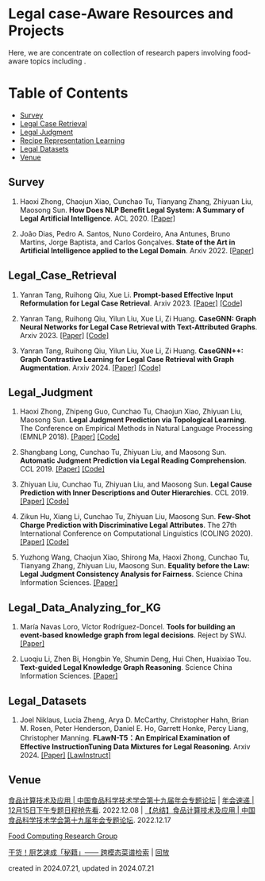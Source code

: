 # Legal case-Aware Resources and Projects


Here, we are concentrate on collection of research papers involving food-aware topics including . 


Table of Contents
=================

<!--   * [Report](#Report) -->
  * [Survey](#Survey)
  * [Legal Case Retrieval](#Legal_Case_Retrieval)
  * [Legal Judgment](#Legal_Judgment)
  * [Recipe Representation Learning](#Recipe_Representation_Learning)
  * [Legal Datasets](#Legal_Datasets)
  * [Venue](#Venue)
<!--   * [Temporal Relation Checking](#Temporal_Relation_Checking) -->


## Survey
1. Haoxi Zhong, Chaojun Xiao, Cunchao Tu, Tianyang Zhang, Zhiyuan Liu, Maosong Sun. **How Does NLP Benefit Legal System: A Summary of Legal Artificial Intelligence**. ACL 2020. [[Paper]](https://aclanthology.org/2020.acl-main.466/) 


2. João Dias, Pedro A. Santos, Nuno Cordeiro, Ana Antunes, Bruno Martins, Jorge Baptista, and Carlos Gonçalves. **State of the Art in Artificial Intelligence applied to the Legal Domain**. Arxiv 2022. [[Paper]](https://arxiv.org/pdf/2204.07047) 





## Legal_Case_Retrieval
1. Yanran Tang, Ruihong Qiu, Xue Li. **Prompt-based Effective Input Reformulation for Legal Case Retrieval**. Arxiv 2023. [[Paper]](https://arxiv.org/abs/2309.02962) [[Code]](https://github.com/yanran-tang/PromptCase)


2. Yanran Tang, Ruihong Qiu, Yilun Liu, Xue Li, Zi Huang. **CaseGNN: Graph Neural Networks for Legal Case Retrieval with Text-Attributed Graphs**. Arxiv 2023. [[Paper]](https://arxiv.org/abs/2312.11229) [[Code]](https://github.com/yanran-tang/CaseGNN)



3. Yanran Tang, Ruihong Qiu, Yilun Liu, Xue Li, Zi Huang. **CaseGNN++: Graph Contrastive Learning for Legal Case Retrieval with Graph Augmentation**. Arxiv 2024. [[Paper]](https://arxiv.org/abs/2405.11791) [[Code]](https://github.com/yanran-tang/CaseGNN)




## Legal_Judgment
1. Haoxi Zhong, Zhipeng Guo, Cunchao Tu, Chaojun Xiao, Zhiyuan Liu, Maosong Sun. **Legal Judgment Prediction via Topological Learning**. The Conference on Empirical Methods in Natural Language Processing (EMNLP 2018). [[Paper]](https://nlp.csai.tsinghua.edu.cn/~tcc/publications/emnlp2018_dag.pdf) [[Code]](https://github.com/thunlp/TopJudge)


2. Shangbang Long, Cunchao Tu, Zhiyuan Liu, and Maosong Sun. **Automatic Judgment Prediction via Legal Reading Comprehension**. CCL 2019. [[Paper]](https://nlp.csai.tsinghua.edu.cn/~lzy/publications/ccl2019_autojudge.pdf) [[Code]](https://github.com/thunlp/TopJudge)


3. Zhiyuan Liu, Cunchao Tu, Zhiyuan Liu, and Maosong Sun. **Legal Cause Prediction with Inner Descriptions and Outer Hierarchies**. CCL 2019. [[Paper]](https://link.springer.com/chapter/10.1007/978-3-030-32381-3_46) [[Code]](https://github.com/acharkq/HLCP)


4. Zikun Hu, Xiang Li, Cunchao Tu, Zhiyuan Liu, Maosong Sun. **Few-Shot Charge Prediction with Discriminative Legal Attributes**. The 27th International Conference on Computational Linguistics (COLING 2020). [[Paper]](https://nlp.csai.tsinghua.edu.cn/~tcc/publications/coling2018_attribute.pdf) [[Code]](https://github.com/thunlp/attribute_charge)


5. Yuzhong Wang, Chaojun Xiao, Shirong Ma, Haoxi Zhong, Cunchao Tu, Tianyang Zhang, Zhiyuan Liu, Maosong Sun. **Equality before the Law: Legal Judgment Consistency Analysis for Fairness**. Science China Information Sciences. [[Paper]](https://arxiv.org/abs/2103.13868) 




## Legal_Data_Analyzing_for_KG
1. María Navas Loro, Víctor Rodríguez-Doncel. **Tools for building an event-based knowledge graph from legal decisions**. Reject by SWJ. [[Paper]](https://www.semantic-web-journal.net/content/tools-building-event-based-knowledge-graph-legal-decisions) 


2. Luoqiu Li, Zhen Bi, Hongbin Ye, Shumin Deng, Hui Chen, Huaixiao Tou. **Text-guided Legal Knowledge Graph Reasoning**. Science China Information Sciences. [[Paper]](https://arxiv.org/pdf/2104.02284) 




## Legal_Datasets
1. Joel Niklaus, Lucia Zheng, Arya D. McCarthy, Christopher Hahn, Brian M. Rosen, Peter Henderson, Daniel E. Ho, Garrett Honke, Percy Liang, Christopher Manning. **FLawN-T5：An Empirical Examination of Effective InstructionTuning Data Mixtures for Legal Reasoning**. Arxiv 2024. [[Paper]](https://arxiv.org/pdf/2404.02127) [[LawInstruct]](https://github.com/JoelNiklaus/LawInstruct/)




## Venue
[食品计算技术及应用 | 中国食品科学技术学会第十九届年会专题论坛](https://mp.weixin.qq.com/s/-sosnCXoqUn0-abHedSl5A) | [年会速递 | 12月15日下午专题日程抢先看](https://mp.weixin.qq.com/s/x5YunEfwh-sxLcqwheis7A). 2022.12.08 | [【总结】食品计算技术及应用 | 中国食品科学技术学会第十九届年会专题论坛](https://mp.weixin.qq.com/s/lCpqerzgpd1iGrs7M35AZQ). 2022.12.17




[Food Computing Research Group](http://123.57.42.89/FoodComputing__People.html)



[干货！厨艺速成「秘籍」—— 跨模态菜谱检索](https://mp.weixin.qq.com/s/7taif6UAKA9HH8wG1z9g4Q) | [回放](https://event.baai.ac.cn/activities/346)



<!-- ## Temporal_QA
1. Camille Bourgaux and Anni-Yasmin Turhan. [Temporal Query Answering in DL-Lite over Inconsistent Data](https://link.springer.com/content/pdf/10.1007%2F978-3-319-68288-4_8.pdf). ISWC 2017. [[Paper]](https://link.springer.com/content/pdf/10.1007%2F978-3-319-68288-4_8.pdf) -->

created in 2024.07.21, updated in 2024.07.21